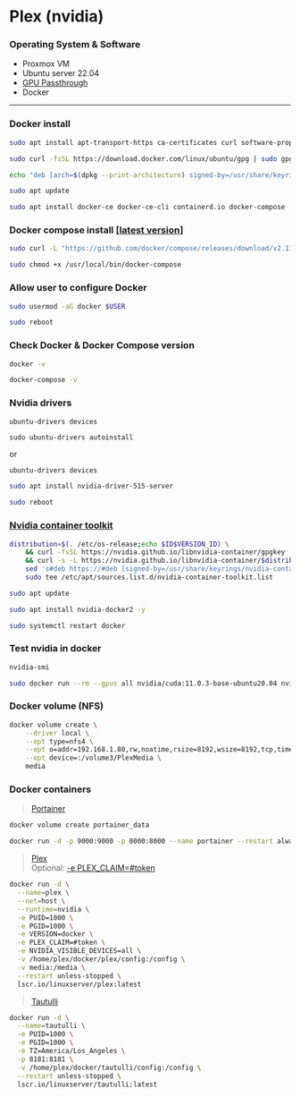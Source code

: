 # Plex (nvidia)

### Operating System & Software
- Proxmox VM
- Ubuntu server 22.04
- [GPU Passthrough](https://github.com/vlombardino/Proxmox/blob/master/VM/GPU%20Passthrough%20Ubuntu.md)
- Docker

---

### Docker install
```bash
sudo apt install apt-transport-https ca-certificates curl software-properties-common

sudo curl -fsSL https://download.docker.com/linux/ubuntu/gpg | sudo gpg --dearmor -o /usr/share/keyrings/docker-archive-keyring.gpg

echo "deb [arch=$(dpkg --print-architecture) signed-by=/usr/share/keyrings/docker-archive-keyring.gpg] https://download.docker.com/linux/ubuntu $(lsb_release -cs) stable" | sudo tee /etc/apt/sources.list.d/docker.list > /dev/null

sudo apt update

sudo apt install docker-ce docker-ce-cli containerd.io docker-compose
```

### Docker compose install [[latest version](https://github.com/docker/compose/releases)]
```bash
sudo curl -L "https://github.com/docker/compose/releases/download/v2.11.2/docker-compose-$(uname -s)-$(uname -m)" -o /usr/local/bin/docker-compose

sudo chmod +x /usr/local/bin/docker-compose
```

### Allow user to configure Docker
```bash
sudo usermod -aG docker $USER

sudo reboot
```

### Check Docker & Docker Compose version
```bash
docker -v

docker-compose -v
```

### Nvidia drivers
```
ubuntu-drivers devices

sudo ubuntu-drivers autoinstall
```
or
```bash
ubuntu-drivers devices

sudo apt install nvidia-driver-515-server

sudo reboot
```

### [Nvidia container toolkit](https://docs.nvidia.com/datacenter/cloud-native/container-toolkit/install-guide.html#docker)
```bash
distribution=$(. /etc/os-release;echo $ID$VERSION_ID) \
	&& curl -fsSL https://nvidia.github.io/libnvidia-container/gpgkey | sudo gpg --dearmor -o /usr/share/keyrings/nvidia-container-toolkit-keyring.gpg \
	&& curl -s -L https://nvidia.github.io/libnvidia-container/$distribution/libnvidia-container.list | \
	sed 's#deb https://#deb [signed-by=/usr/share/keyrings/nvidia-container-toolkit-keyring.gpg] https://#g' | \
	sudo tee /etc/apt/sources.list.d/nvidia-container-toolkit.list

sudo apt update

sudo apt install nvidia-docker2 -y

sudo systemctl restart docker
```

### Test nvidia in docker
```bash
nvidia-smi

sudo docker run --rm --gpus all nvidia/cuda:11.0.3-base-ubuntu20.04 nvidia-smi
```

### Docker volume (NFS)
```bash
docker volume create \
	--driver local \
	--opt type=nfs4 \
	--opt o=addr=192.168.1.80,rw,noatime,rsize=8192,wsize=8192,tcp,timeo=14 \
	--opt device=:/volume3/PlexMedia \
	media
```

### Docker containers
>[Portainer](https://github.com/vlombardino/Docker/blob/main/Portainer.io.md)
```bash
docker volume create portainer_data

docker run -d -p 9000:9000 -p 8000:8000 --name portainer --restart always -v /var/run/docker.sock:/var/run/docker.sock -v portainer_data:/data portainer/portainer-ce:latest
```

>[Plex](https://hub.docker.com/r/linuxserver/plex)\
> Optional: [-e PLEX_CLAIM=#token](https://plex.tv/claim)
```bash
docker run -d \
  --name=plex \
  --net=host \
  --runtime=nvidia \
  -e PUID=1000 \
  -e PGID=1000 \
  -e VERSION=docker \
  -e PLEX_CLAIM=#token \
  -e NVIDIA_VISIBLE_DEVICES=all \
  -v /home/plex/docker/plex/config:/config \
  -v media:/media \
  --restart unless-stopped \
  lscr.io/linuxserver/plex:latest
```

>[Tautulli](https://hub.docker.com/r/linuxserver/tautulli)
```bash
docker run -d \
  --name=tautulli \
  -e PUID=1000 \
  -e PGID=1000 \
  -e TZ=America/Los_Angeles \
  -p 8181:8181 \
  -v /home/plex/docker/tautulli/config:/config \
  --restart unless-stopped \
  lscr.io/linuxserver/tautulli:latest
```
